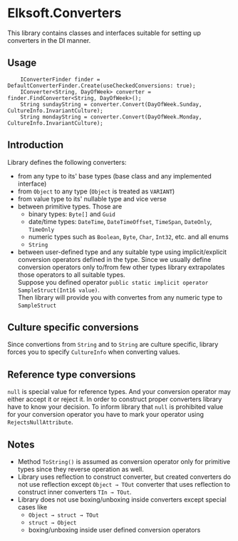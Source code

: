 ﻿# Elksoft.Converters
This library contains classes and interfaces suitable for setting up converters in the DI manner.

## Usage
```Csharp
    IConverterFinder finder = DefaultConverterFinder.Create(useCheckedConversions: true);
    IConverter<String, DayOfWeek> converter = finder.FindConverter<String, DayOfWeek>();
    String sundayString = converter.Convert(DayOfWeek.Sunday, CultureInfo.InvariantCulture);
    String mondayString = converter.Convert(DayOfWeek.Monday, CultureInfo.InvariantCulture);
```

## Introduction

Library defines the following converters:
- from any type to its' base types (base class and any implemented interface)
- from `Object` to any type (`Object` is treated as `VARIANT`)
- from value type to its' nullable type and vice verse
- between primitive types. Those are
  - binary types: `Byte[]` and `Guid`
  - date/time types: `DateTime`, `DateTimeOffset`, `TimeSpan`, `DateOnly`, `TimeOnly`
  - numeric types such as `Boolean`, `Byte`, `Char`, `Int32`, etc. and all enums
  - `String`
- between user-defined type and any suitable type using implicit/explicit conversion operators defined in the type. 
  Since we usually define conversion operators only to/from few other types library extrapolates those operators
  to all suitable types.<br/>
  Suppose you defined operator `public static implicit operator SampleStruct(Int16 value)`.<br/>
  Then library will provide you with convertes from any numeric type to `SampleStruct`

## Culture specific conversions
Since convertions from `String` and to `String` are culture specific,
library forces you to specify `CultureInfo` when converting values.

## Reference type conversions
`null` is special value for reference types. And your conversion operator may either accept it or reject it.
In order to construct proper converters library have to know your decision. To inform library that `null` is
prohibited value for your conversion operator you have to mark your operator using `RejectsNullAttribute`.

## Notes
- Method `ToString()` is assumed as conversion operator only for primitive types since they reverse operation as well.
- Library uses reflection to construct converter, but created converters do not use reflection except `Object → TOut`
  converter that uses reflection to construct inner converters `TIn → TOut`.
- Library does not use boxing/unboxing inside converters except special cases like
  - `Object → struct → TOut`
  - `struct → Object`
  - boxing/unboxing inside user defined conversion operators